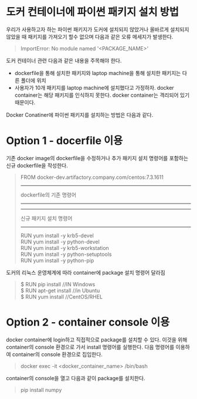 # 도커 컨테이너에 파이썬 패키지 설치 방법
우리가 사용하고자 하는 파이썬 패키지가 도커에 설치되지 않았거나 올바르게 설치되지 않았을 때 패키지를 가져오기 할수 없으며 다음과 같은 오류 메세지가 발생한다.  

> ImportError: No module named '<PACKAGE_NAME>' 

도커 컨테이너 관련 다음과 같은 내용을 주목해야 한다.  
* dockerfile을 통해 설치한 패키지와 laptop machine을 통해 설치한 패키지는 다른 폴더에 위치
* 사용자가 10개 패키지를 laptop machine에 설치했다고 가정하자. docker container는 해당 패키지를 인식하지 못한다. docker container는 격리되어 있기 때문이다.

Docker Conatiner에 파이썬 패키지를 설치하는 방법은 다음과 같다.

# Option 1 - docerfile 이용
기존 docker image의 dockerfile을 수정하거나 추가 패키지 설치 명령어를 포함하는 신규 dockerfile을 작성한다. 
> FROM docker-dev.artifactory.company.com/centos:7.3.1611 
> ***
> dockerfile의 기존 명령어
> ***
> ***
> 신규 패키지 설치 명령어
> ***             
> RUN yum install -y krb5-devel          
> RUN yum install -y python-devel   
> RUN yum install -y krb5-workstation   
> RUN yum install -y python-setuptools   
> RUN yum install -y python-pip    

도커의 리눅스 운영체계에 따라 container에 package 설치 명령어 달라짐
> $ RUN pip install <package name > //IN Windows               
> $ RUN apt-get install <package name > //in Ubuntu              
> $ RUN yum install <package name> //CentOS/RHEL                

# Option 2 - container console 이용
docker container에 login하고 직접적으로 package를 설치할 수 있다. 이것을 위해 container의 console 환경으로 가서 install 명령어를 실행한다.
다음 명령어를 이용하여 container의 console 환경으로 집입한다.

> docker exec -it <docker_container_name> /bin/bash

container의 console을 열고 다음과 같이 package를 설치한다.

> pip install numpy

